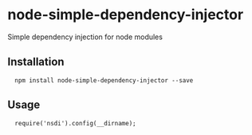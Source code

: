 # node-simple-dependency-injector
Simple dependency injection for node modules

## Installation

      npm install node-simple-dependency-injector --save

## Usage

      require('nsdi').config(__dirname);
